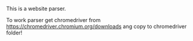 This is a website parser.

To work parser get chromedriver from 
https://chromedriver.chromium.org/downloads 
ang copy to chromedriver folder!